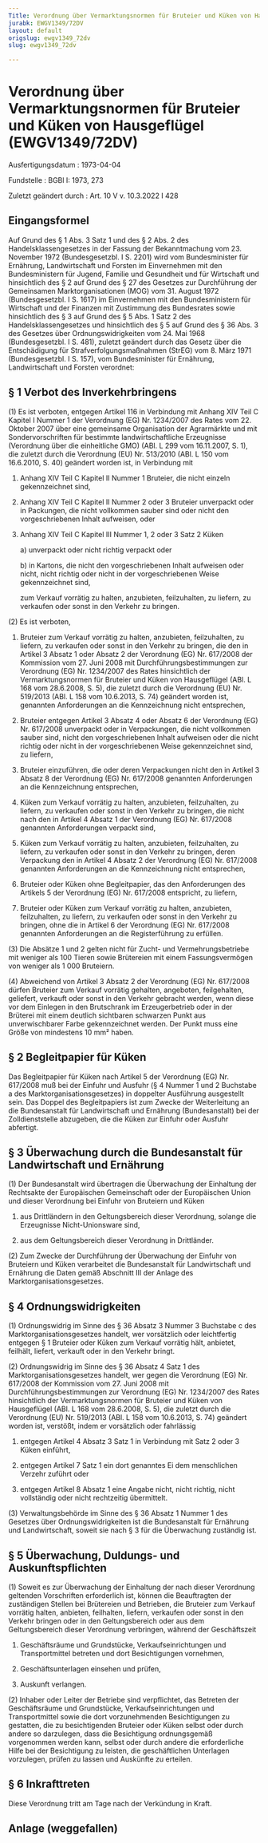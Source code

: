 ```yaml
---
Title: Verordnung über Vermarktungsnormen für Bruteier und Küken von Hausgeflügel
jurabk: EWGV1349/72DV
layout: default
origslug: ewgv1349_72dv
slug: ewgv1349_72dv

---
```


# Verordnung über Vermarktungsnormen für Bruteier und Küken von Hausgeflügel (EWGV1349/72DV)

Ausfertigungsdatum
:   1973-04-04

Fundstelle
:   BGBl I: 1973, 273

Zuletzt geändert durch
:   Art. 10 V v. 10.3.2022 I 428


## Eingangsformel

Auf Grund des § 1 Abs. 3 Satz 1 und des § 2 Abs. 2 des
Handelsklassengesetzes in der Fassung der Bekanntmachung vom 23.
November 1972 (Bundesgesetzbl. I S. 2201) wird vom Bundesminister für
Ernährung, Landwirtschaft und Forsten im Einvernehmen mit den
Bundesministern für Jugend, Familie und Gesundheit und für Wirtschaft
und hinsichtlich des § 2 auf Grund des § 27 des Gesetzes zur
Durchführung der Gemeinsamen Marktorganisationen (MOG) vom 31. August
1972 (Bundesgesetzbl. I S. 1617) im Einvernehmen mit den
Bundesministern für Wirtschaft und der Finanzen mit Zustimmung des
Bundesrates sowie hinsichtlich des § 3 auf Grund des § 5 Abs. 1 Satz 2
des Handelsklassengesetzes und hinsichtlich des § 5 auf Grund des § 36
Abs. 3 des Gesetzes über Ordnungswidrigkeiten vom 24. Mai 1968
(Bundesgesetzbl. I S. 481), zuletzt geändert durch das Gesetz über die
Entschädigung für Strafverfolgungsmaßnahmen (StrEG) vom 8. März 1971
(Bundesgesetzbl. I S. 157), vom Bundesminister für Ernährung,
Landwirtschaft und Forsten verordnet:


## § 1 Verbot des Inverkehrbringens

(1) Es ist verboten, entgegen Artikel 116 in Verbindung mit Anhang XIV
Teil C Kapitel I Nummer 1 der Verordnung (EG) Nr. 1234/2007 des Rates
vom 22. Oktober 2007 über eine gemeinsame Organisation der Agrarmärkte
und mit Sondervorschriften für bestimmte landwirtschaftliche
Erzeugnisse (Verordnung über die einheitliche GMO) (ABl. L 299 vom
16\.11.2007, S. 1), die zuletzt durch die Verordnung (EU) Nr. 513/2010
(ABl. L 150 vom 16.6.2010, S. 40) geändert worden ist, in Verbindung
mit

1.  Anhang XIV Teil C Kapitel II Nummer 1 Bruteier, die nicht einzeln
    gekennzeichnet sind,


2.  Anhang XIV Teil C Kapitel II Nummer 2 oder 3 Bruteier unverpackt oder
    in Packungen, die nicht vollkommen sauber sind oder nicht den
    vorgeschriebenen Inhalt aufweisen, oder


3.  Anhang XIV Teil C Kapitel III Nummer 1, 2 oder 3 Satz 2 Küken

    a)  unverpackt oder nicht richtig verpackt oder


    b)  in Kartons, die nicht den vorgeschriebenen Inhalt aufweisen oder
        nicht, nicht richtig oder nicht in der vorgeschriebenen Weise
        gekennzeichnet sind,



    zum Verkauf vorrätig zu halten, anzubieten, feilzuhalten, zu liefern,
    zu verkaufen oder sonst in den Verkehr zu bringen.




(2) Es ist verboten,

1.  Bruteier zum Verkauf vorrätig zu halten, anzubieten, feilzuhalten, zu
    liefern, zu verkaufen oder sonst in den Verkehr zu bringen, die den in
    Artikel 3 Absatz 1 oder Absatz 2 der Verordnung (EG) Nr. 617/2008 der
    Kommission vom 27. Juni 2008 mit Durchführungsbestimmungen zur
    Verordnung (EG) Nr. 1234/2007 des Rates hinsichtlich der
    Vermarktungsnormen für Bruteier und Küken von Hausgeflügel (ABl. L 168
    vom 28.6.2008, S. 5), die zuletzt durch die Verordnung (EU) Nr.
    519/2013 (ABl. L 158 vom 10.6.2013, S. 74) geändert worden ist,
    genannten Anforderungen an die Kennzeichnung nicht entsprechen,


2.  Bruteier entgegen Artikel 3 Absatz 4 oder Absatz 6 der Verordnung (EG)
    Nr. 617/2008 unverpackt oder in Verpackungen, die nicht vollkommen
    sauber sind, nicht den vorgeschriebenen Inhalt aufweisen oder die
    nicht richtig oder nicht in der vorgeschriebenen Weise gekennzeichnet
    sind, zu liefern,


3.  Bruteier einzuführen, die oder deren Verpackungen nicht den in Artikel
    3 Absatz 8 der Verordnung (EG) Nr. 617/2008 genannten Anforderungen an
    die Kennzeichnung entsprechen,


4.  Küken zum Verkauf vorrätig zu halten, anzubieten, feilzuhalten, zu
    liefern, zu verkaufen oder sonst in den Verkehr zu bringen, die nicht
    nach den in Artikel 4 Absatz 1 der Verordnung (EG) Nr. 617/2008
    genannten Anforderungen verpackt sind,


5.  Küken zum Verkauf vorrätig zu halten, anzubieten, feilzuhalten, zu
    liefern, zu verkaufen oder sonst in den Verkehr zu bringen, deren
    Verpackung den in Artikel 4 Absatz 2 der Verordnung (EG) Nr. 617/2008
    genannten Anforderungen an die Kennzeichnung nicht entsprechen,


6.  Bruteier oder Küken ohne Begleitpapier, das den Anforderungen des
    Artikels 5 der Verordnung (EG) Nr. 617/2008 entspricht, zu liefern,


7.  Bruteier oder Küken zum Verkauf vorrätig zu halten, anzubieten,
    feilzuhalten, zu liefern, zu verkaufen oder sonst in den Verkehr zu
    bringen, ohne die in Artikel 6 der Verordnung (EG) Nr. 617/2008
    genannten Anforderungen an die Registerführung zu erfüllen.




(3) Die Absätze 1 und 2 gelten nicht für Zucht- und
Vermehrungsbetriebe mit weniger als 100 Tieren sowie Brütereien mit
einem Fassungsvermögen von weniger als 1 000 Bruteiern.

(4) Abweichend von Artikel 3 Absatz 2 der Verordnung (EG) Nr. 617/2008
dürfen Bruteier zum Verkauf vorrätig gehalten, angeboten,
feilgehalten, geliefert, verkauft oder sonst in den Verkehr gebracht
werden, wenn diese vor dem Einlegen in den Brutschrank im
Erzeugerbetrieb oder in der Brüterei mit einem deutlich sichtbaren
schwarzen Punkt aus unverwischbarer Farbe gekennzeichnet werden. Der
Punkt muss eine Größe von mindestens 10 mm² haben.


## § 2 Begleitpapier für Küken

Das Begleitpapier für Küken nach Artikel 5 der Verordnung (EG) Nr.
617/2008 muß bei der Einfuhr und Ausfuhr (§ 4 Nummer 1 und 2 Buchstabe
a des Marktorganisationsgesetzes) in doppelter Ausführung ausgestellt
sein. Das Doppel des Begleitpapiers ist zum Zwecke der Weiterleitung
an die Bundesanstalt für Landwirtschaft und Ernährung (Bundesanstalt)
bei der Zolldienststelle abzugeben, die die Küken zur Einfuhr oder
Ausfuhr abfertigt.


## § 3 Überwachung durch die Bundesanstalt für Landwirtschaft und Ernährung

(1) Der Bundesanstalt wird übertragen die Überwachung der Einhaltung
der Rechtsakte der Europäischen Gemeinschaft oder der Europäischen
Union und dieser Verordnung bei Einfuhr von Bruteiern und Küken

1.  aus Drittländern in den Geltungsbereich dieser Verordnung, solange die
    Erzeugnisse Nicht-Unionsware sind,


2.  aus dem Geltungsbereich dieser Verordnung in Drittländer.




(2) Zum Zwecke der Durchführung der Überwachung der Einfuhr von
Bruteiern und Küken verarbeitet die Bundesanstalt für Landwirtschaft
und Ernährung die Daten gemäß Abschnitt III der Anlage des
Marktorganisationsgesetzes.


## § 4 Ordnungswidrigkeiten

(1) Ordnungswidrig im Sinne des § 36 Absatz 3 Nummer 3 Buchstabe c des
Marktorganisationsgesetzes handelt, wer vorsätzlich oder leichtfertig
entgegen § 1 Bruteier oder Küken zum Verkauf vorrätig hält, anbietet,
feilhält, liefert, verkauft oder in den Verkehr bringt.

(2) Ordnungswidrig im Sinne des § 36 Absatz 4 Satz 1 des
Marktorganisationsgesetzes handelt, wer gegen die Verordnung (EG) Nr.
617/2008 der Kommission vom 27. Juni 2008 mit
Durchführungsbestimmungen zur Verordnung (EG) Nr. 1234/2007 des Rates
hinsichtlich der Vermarktungsnormen für Bruteier und Küken von
Hausgeflügel (ABl. L 168 vom 28.6.2008, S. 5), die zuletzt durch die
Verordnung (EU) Nr. 519/2013 (ABl. L 158 vom 10.6.2013, S. 74)
geändert worden ist, verstößt, indem er vorsätzlich oder fahrlässig

1.  entgegen Artikel 4 Absatz 3 Satz 1 in Verbindung mit Satz 2 oder 3
    Küken einführt,


2.  entgegen Artikel 7 Satz 1 ein dort genanntes Ei dem menschlichen
    Verzehr zuführt oder


3.  entgegen Artikel 8 Absatz 1 eine Angabe nicht, nicht richtig, nicht
    vollständig oder nicht rechtzeitig übermittelt.




(3) Verwaltungsbehörde im Sinne des § 36 Absatz 1 Nummer 1 des
Gesetzes über Ordnungswidrigkeiten ist die Bundesanstalt für Ernährung
und Landwirtschaft, soweit sie nach § 3 für die Überwachung zuständig
ist.


## § 5 Überwachung, Duldungs- und Auskunftspflichten

(1) Soweit es zur Überwachung der Einhaltung der nach dieser
Verordnung geltenden Vorschriften erforderlich ist, können die
Beauftragten der zuständigen Stellen bei Brütereien und Betrieben, die
Bruteier zum Verkauf vorrätig halten, anbieten, feilhalten, liefern,
verkaufen oder sonst in den Verkehr bringen oder in den
Geltungsbereich oder aus dem Geltungsbereich dieser Verordnung
verbringen, während der Geschäftszeit

1.  Geschäftsräume und Grundstücke, Verkaufseinrichtungen und
    Transportmittel betreten und dort Besichtigungen vornehmen,


2.  Geschäftsunterlagen einsehen und prüfen,


3.  Auskunft verlangen.




(2) Inhaber oder Leiter der Betriebe sind verpflichtet, das Betreten
der Geschäftsräume und Grundstücke, Verkaufseinrichtungen und
Transportmittel sowie die dort vorzunehmenden Besichtigungen zu
gestatten, die zu besichtigenden Bruteier oder Küken selbst oder durch
andere so darzulegen, dass die Besichtigung ordnungsgemäß vorgenommen
werden kann, selbst oder durch andere die erforderliche Hilfe bei der
Besichtigung zu leisten, die geschäftlichen Unterlagen vorzulegen,
prüfen zu lassen und Auskünfte zu erteilen.


## § 6 Inkrafttreten

Diese Verordnung tritt am Tage nach der Verkündung in Kraft.


## Anlage (weggefallen)


